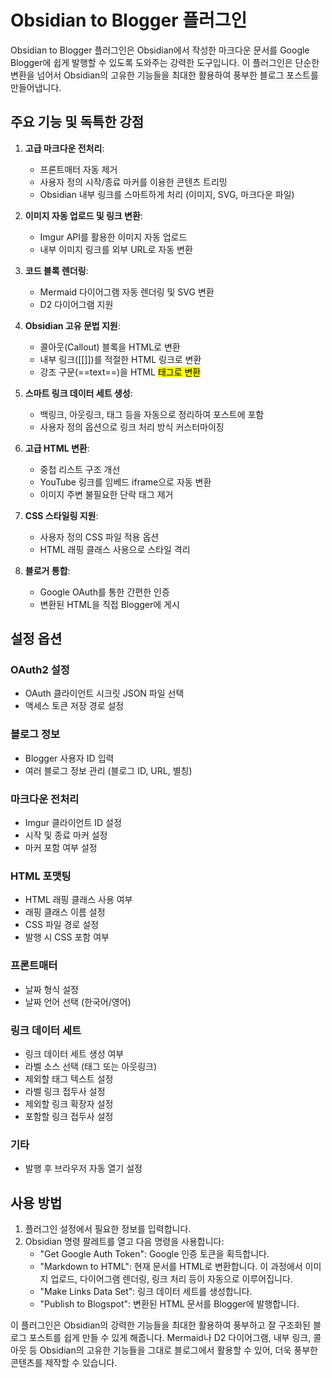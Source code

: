 # Obsidian to Blogger 플러그인

Obsidian to Blogger 플러그인은 Obsidian에서 작성한 마크다운 문서를 Google Blogger에 쉽게 발행할 수 있도록 도와주는 강력한 도구입니다. 이 플러그인은 단순한 변환을 넘어서 Obsidian의 고유한 기능들을 최대한 활용하여 풍부한 블로그 포스트를 만들어냅니다.

## 주요 기능 및 독특한 강점

1. **고급 마크다운 전처리**:
   - 프론트매터 자동 제거
   - 사용자 정의 시작/종료 마커를 이용한 콘텐츠 트리밍
   - Obsidian 내부 링크를 스마트하게 처리 (이미지, SVG, 마크다운 파일)

2. **이미지 자동 업로드 및 링크 변환**:
   - Imgur API를 활용한 이미지 자동 업로드
   - 내부 이미지 링크를 외부 URL로 자동 변환

3. **코드 블록 렌더링**:
   - Mermaid 다이어그램 자동 렌더링 및 SVG 변환
   - D2 다이어그램 지원

4. **Obsidian 고유 문법 지원**:
   - 콜아웃(Callout) 블록을 HTML로 변환
   - 내부 링크([[]])를 적절한 HTML 링크로 변환
   - 강조 구문(==text==)을 HTML <mark> 태그로 변환

5. **스마트 링크 데이터 세트 생성**:
   - 백링크, 아웃링크, 태그 등을 자동으로 정리하여 포스트에 포함
   - 사용자 정의 옵션으로 링크 처리 방식 커스터마이징

6. **고급 HTML 변환**:
   - 중첩 리스트 구조 개선
   - YouTube 링크를 임베드 iframe으로 자동 변환
   - 이미지 주변 불필요한 단락 태그 제거

7. **CSS 스타일링 지원**:
   - 사용자 정의 CSS 파일 적용 옵션
   - HTML 래핑 클래스 사용으로 스타일 격리

8. **블로거 통합**:
   - Google OAuth를 통한 간편한 인증
   - 변환된 HTML을 직접 Blogger에 게시

## 설정 옵션

### OAuth2 설정
- OAuth 클라이언트 시크릿 JSON 파일 선택
- 액세스 토큰 저장 경로 설정

### 블로그 정보
- Blogger 사용자 ID 입력
- 여러 블로그 정보 관리 (블로그 ID, URL, 별칭)

### 마크다운 전처리
- Imgur 클라이언트 ID 설정
- 시작 및 종료 마커 설정
- 마커 포함 여부 설정

### HTML 포맷팅
- HTML 래핑 클래스 사용 여부
- 래핑 클래스 이름 설정
- CSS 파일 경로 설정
- 발행 시 CSS 포함 여부

### 프론트매터
- 날짜 형식 설정
- 날짜 언어 선택 (한국어/영어)

### 링크 데이터 세트
- 링크 데이터 세트 생성 여부
- 라벨 소스 선택 (태그 또는 아웃링크)
- 제외할 태그 텍스트 설정
- 라벨 링크 접두사 설정
- 제외할 링크 확장자 설정
- 포함할 링크 접두사 설정

### 기타
- 발행 후 브라우저 자동 열기 설정

## 사용 방법

1. 플러그인 설정에서 필요한 정보를 입력합니다.
2. Obsidian 명령 팔레트를 열고 다음 명령을 사용합니다:
   - "Get Google Auth Token": Google 인증 토큰을 획득합니다.
   - "Markdown to HTML": 현재 문서를 HTML로 변환합니다. 이 과정에서 이미지 업로드, 다이어그램 렌더링, 링크 처리 등이 자동으로 이루어집니다.
   - "Make Links Data Set": 링크 데이터 세트를 생성합니다.
   - "Publish to Blogspot": 변환된 HTML 문서를 Blogger에 발행합니다.

이 플러그인은 Obsidian의 강력한 기능들을 최대한 활용하여 풍부하고 잘 구조화된 블로그 포스트를 쉽게 만들 수 있게 해줍니다. Mermaid나 D2 다이어그램, 내부 링크, 콜아웃 등 Obsidian의 고유한 기능들을 그대로 블로그에서 활용할 수 있어, 더욱 풍부한 콘텐츠를 제작할 수 있습니다.
